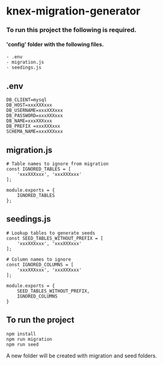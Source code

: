 # knex-migration-generator #

### To run this project the following is required.
#### 'config' folder with the following files. 
 ```
 - .env
 - migration.js
 - seedings.js
 ```

.env 
----
```
DB_CLIENT=mysql
DB_HOST=xxxXXXxxx
DB_USERNAME=xxxXXXxxx
DB_PASSWORD=xxxXXXxxx
DB_NAME=xxxXXXxxx
DB_PREFIX =xxxXXXxxx
SCHEMA_NAME=xxxXXXxxx
```

migration.js
---
```
# Table names to ignore from migration
const IGNORED_TABLES = [
    'xxxXXXxxx', 'xxxXXXxxx'
];

module.exports = {
    IGNORED_TABLES
};

```

seedings.js
---
```
# Lookup tables to generate seeds
const SEED_TABLES_WITHOUT_PREFIX = [
    'xxxXXXxxx', 'xxxXXXxxx'
];

# Column names to ignore
const IGNORED_COLUMNS = [
    'xxxXXXxxx', 'xxxXXXxxx'
];

module.exports = {
    SEED_TABLES_WITHOUT_PREFIX,
    IGNORED_COLUMNS
}
```

## To run the project
```shell
npm install
npm run migration
npm run seed
```

A new folder will be created with migration and seed folders.
